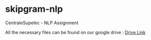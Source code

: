 # skipgram-nlp
CentraleSupelec - NLP Assignment

All the necessary files can be found on our google drive : [Drive Link](https://drive.google.com/drive/folders/1zbL5akwbYli4hBUm4Vpnd0VLvu1fVAxG?usp=sharing)